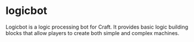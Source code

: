 logicbot
========

Logicbot is a logic processing bot for Craft. It provides basic logic building blocks that allow players to create both simple and complex machines.
